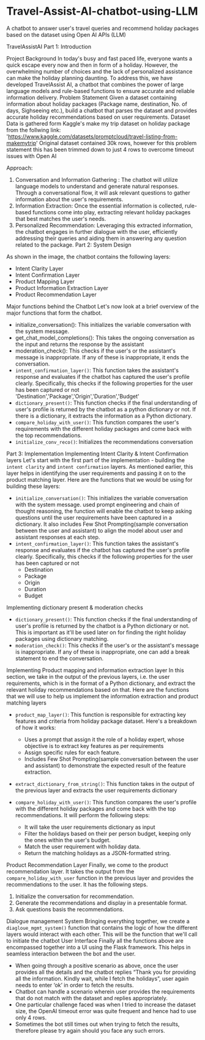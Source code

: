 # Travel-Assist-AI-chatbot-using-LLM
A chatbot to answer user's travel queries and recommend holiday packages based on the dataset using Open AI APIs (LLM)


TravelAssistAI
Part 1: Introduction

 Project Background
In today's busy and fast paced life, everyone wants a quick escape every now and then in form of a holiday. However, the overwhelming number of choices and the lack of personalized assistance can make the holiday planning daunting. To address this, we have developed TravelAssist AI, a chatbot that combines the power of large language models and rule-based functions to ensure accurate and reliable information delivery.
Problem Statement
Given a dataset containing information about holiday packages (Package name, destination, No. of days, Sighseeing etc.), build a chatbot that parses the dataset and provides accurate holiday recommendations based on user requirements.
Dataset
Data is gathered form Kaggle's make my trip dataset on holiday package from the follwing link: 'https://www.kaggle.com/datasets/promptcloud/travel-listing-from-makemytrip' 
Original dataset contained 30k rows, however for this problem statement this has been trimmed down to just 4 rows to overcome timeout issues with Open AI

Approach:
1. Conversation and Information Gathering : The chatbot will utilize language models to understand and generate natural responses. Through a conversational flow, it will ask relevant questions to gather information about the user's requirements.
2. Information Extraction: Once the essential information is collected, rule-based functions come into play, extracting relevant holiday packages that best matches the user's needs.
3. Personalized Recommendation: Leveraging this extracted information, the chatbot engages in further dialogue with the user, efficiently addressing their queries and aiding them in answering any question related to the package.
Part 2: System Design

 
As shown in the image, the chatbot contains the following layers:
- Intent Clarity Layer
- Intent Confirmation Layer
- Product Mapping Layer
- Product Information Extraction Layer
- Product Recommendation Layer

Major functions behind the Chatbot
Let's now look at a brief overview of the major functions that form the chatbot. 
- initialize_conversation(): This initializes the variable conversation with the system message.
- get_chat_model_completions(): This takes the ongoing conversation as the input and returns the response by the assistant
- moderation_check(): This checks if the user's or the assistant's message is inappropriate. If any of these is inappropriate, it ends the conversation.
- `intent_confirmation_layer()`: This function takes the assistant's response and evaluates if the chatbot has captured the user's profile clearly. Specifically, this checks if the following properties for the user has been captured or not 'Destination','Package','Origin','Duration','Budget'
- `dictionary_present()`: This function checks if the final understanding of user's profile is returned by the chatbot as a python dictionary or not. If there is a dictionary, it extracts the information as a Python dictionary.
- `compare_holiday_with_user()`: This function compares the user's requirements with the different holiday packages and come back with the top recommendations.
- `initialize_conv_reco()`: Initializes the recommendations conversation

Part 3: Implementation
Implementing Intent Clarity & Intent Confirmation layers
Let's start with the first part of the implementation - building the `intent clarity` and `intent confirmation` layers. As mentioned earlier, this layer helps in identifying the user requirements and passing it on to the product matching layer. Here are the functions that we would be using for building these layers:
- `initialize_conversation()`: This initializes the variable conversation with the system message. used prompt engineering and chain of thought reasoning, the function will enable the chatbot to keep asking questions until the user requirements have been captured in a dictionary. It also includes Few Shot Prompting(sample conversation between the user and assistant) to align the model about user and assistant responses at each step.
- `intent_confirmation_layer()`: This function takes the assistant's response and evaluates if the chatbot has captured the user's profile clearly. Specifically, this checks if the following properties for the user has been captured or not
   - Destination
   - Package
   - Origin
   - Duration
   - Budget

Implementing dictionary present & moderation checks
- `dictionary_present()`: This function checks if the final understanding of user's profile is returned by the chatbot is a Python dictionary or not. This is important as it'll be used later on for finding the right holiday packages using dictionary matching.
- `moderation_check()`: This checks if the user's or the assistant's message is inappropriate. If any of these is inappropriate, one can add a break statement to end the conversation.

Implementing Product mapping and information extraction layer
In this section, we take in the output of the previous layers, i.e. the user requirements, which is in the format of a Python dictionary, and extract the relevant holiday recommendations based on that. Here are the functions that we will use to help us implement the information extraction and product matching layers
- `product_map_layer()`: This function is responsible for extracting key features and criteria from holiday package dataset. Here's a breakdown of how it works:
    - Uses a prompt that assign it the role of a holiday expert, whose objective is to extract key features as per requirements
    -  Assign specific rules for each feature.
    - Includes Few Shot Prompting(sample conversation between the user and assistant) to demonstrate the expected result of the       feature extraction.

- `extract_dictionary_from_string()`: This function takes in the output of the previous layer and extracts the user requirements dictionary

- `compare_holiday_with_user()`: This function compares the user's profile with the different holiday packages and come back with the top  recommendations. It will perform the following steps:
    - It will take the user requirements dictionary as input
    - Filter the holidays based on their per person budget, keeping only the ones  within the user's budget.
    - Match the user requirement with holiday data.
    - Return the matching holidays as a JSON-formatted string.

Product Recommendation Layer
Finally, we come to the product recommendation layer. It takes the output from the `compare_holiday_with_user` function in the previous layer and provides the recommendations to the user. It has the following steps.
1. Initialize the conversation for recommendation.
2. Generate the recommendations and display in a presentable format.
3. Ask questions basis the recommendations.

Dialogue management System
Bringing everything together, we create a `diagloue_mgmt_system()` function that contains the logic of how the different layers would interact with each other. This will be the function that we'll call to initiate the chatbot
User Interface
Finally all the functions above are encompassed together into a UI using the Flask framework. This helps in seamless interaction between the bot and the user.

-	When going through a positive scenario as above, once the user provides all the details and the chatbot replies “Thank you for providing all the information. Kindly wait, while I fetch the holidays”, user again needs to enter ‘ok’ in order to fetch the results. 
-	Chatbot can handle a scenario wherein user provides the requirements that do not match with the dataset and replies appropriately.
-	One particular challenge faced was when I tried to increase the dataset size, the OpenAI timeout error was quite frequent and hence had to use only 4 rows.
-	Sometimes the bot still times out when trying to fetch the results, therefore please try again should you face any such errors.

